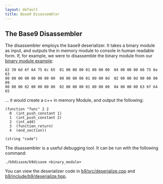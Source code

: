 ```yaml
---
layout: default
title: Base9 Disassembler
---
```


## The Base9 Disassembler

The disassembler employs the base9 deserializer. It takes a binary module as input, and outputs the in memory module to console in human readable form. If, for example, we were to disassemble the binary module from our [binary module example]: 

[binary module example]: ./FrontendAndBinaryMod.md#binary-module-example

```
62 39 6d 6f 64 75 6c 65  01 00 00 00 01 00 00 00  04 00 00 00 66 75 6e 63
00 00 00 00 00 00 00 00  00 00 00 00 01 00 00 0d  02 00 00 0d 00 00 00 09
00 00 00 02 00 00 00 00  02 00 00 00 01 00 00 00  04 00 00 00 63 6f 64 65
```

... it would create a c++ in memory Module, and output the following:

```
(function "func" 2 2
  0  (int_push_constant 1)
  1  (int_push_constant 2)
  2  (int_add)
  3  (function_return)
  4  (end_section))

(string "code")
```

The disassembler is a useful debugging tool. It can be run with the following command:

`./b9disasm/b9disasm <binary_module>`


You can view the deserializer code in [b9/src/deserialize.cpp] and [b9/include/b9/deserialize.hpp]. 

[b9/src/deserialize.cpp]: https://github.com/b9org/b9/blob/master/b9/src/deserialize.cpp
[b9/include/b9/deserialize.hpp]: https://github.com/b9org/b9/blob/master/b9/include/b9/deserialize.hpp
